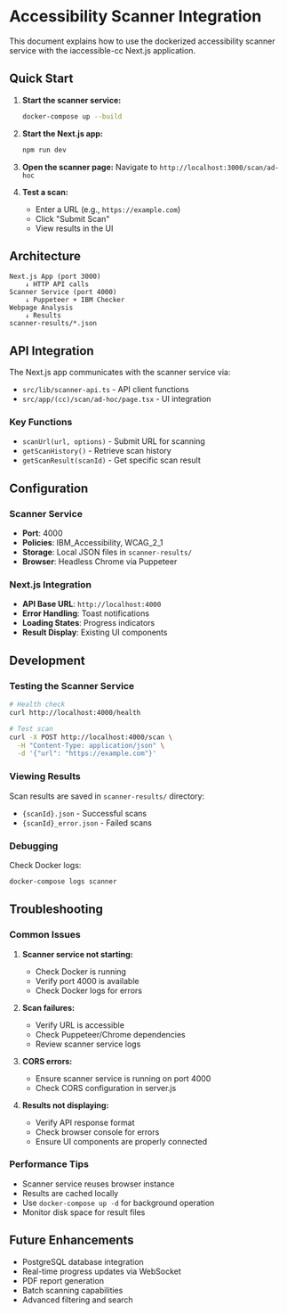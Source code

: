 # Accessibility Scanner Integration

This document explains how to use the dockerized accessibility scanner service with the iaccessible-cc Next.js application.

## Quick Start

1. **Start the scanner service:**
   ```bash
   docker-compose up --build
   ```

2. **Start the Next.js app:**
   ```bash
   npm run dev
   ```

3. **Open the scanner page:**
   Navigate to `http://localhost:3000/scan/ad-hoc`

4. **Test a scan:**
   - Enter a URL (e.g., `https://example.com`)
   - Click "Submit Scan"
   - View results in the UI

## Architecture

```
Next.js App (port 3000)
    ↓ HTTP API calls
Scanner Service (port 4000)
    ↓ Puppeteer + IBM Checker
Webpage Analysis
    ↓ Results
scanner-results/*.json
```

## API Integration

The Next.js app communicates with the scanner service via:

- `src/lib/scanner-api.ts` - API client functions
- `src/app/(cc)/scan/ad-hoc/page.tsx` - UI integration

### Key Functions

- `scanUrl(url, options)` - Submit URL for scanning
- `getScanHistory()` - Retrieve scan history
- `getScanResult(scanId)` - Get specific scan result

## Configuration

### Scanner Service
- **Port**: 4000
- **Policies**: IBM_Accessibility, WCAG_2_1
- **Storage**: Local JSON files in `scanner-results/`
- **Browser**: Headless Chrome via Puppeteer

### Next.js Integration
- **API Base URL**: `http://localhost:4000`
- **Error Handling**: Toast notifications
- **Loading States**: Progress indicators
- **Result Display**: Existing UI components

## Development

### Testing the Scanner Service

```bash
# Health check
curl http://localhost:4000/health

# Test scan
curl -X POST http://localhost:4000/scan \
  -H "Content-Type: application/json" \
  -d '{"url": "https://example.com"}'
```

### Viewing Results

Scan results are saved in `scanner-results/` directory:
- `{scanId}.json` - Successful scans
- `{scanId}_error.json` - Failed scans

### Debugging

Check Docker logs:
```bash
docker-compose logs scanner
```

## Troubleshooting

### Common Issues

1. **Scanner service not starting:**
   - Check Docker is running
   - Verify port 4000 is available
   - Check Docker logs for errors

2. **Scan failures:**
   - Verify URL is accessible
   - Check Puppeteer/Chrome dependencies
   - Review scanner service logs

3. **CORS errors:**
   - Ensure scanner service is running on port 4000
   - Check CORS configuration in server.js

4. **Results not displaying:**
   - Verify API response format
   - Check browser console for errors
   - Ensure UI components are properly connected

### Performance Tips

- Scanner service reuses browser instance
- Results are cached locally
- Use `docker-compose up -d` for background operation
- Monitor disk space for result files

## Future Enhancements

- PostgreSQL database integration
- Real-time progress updates via WebSocket
- PDF report generation
- Batch scanning capabilities
- Advanced filtering and search
